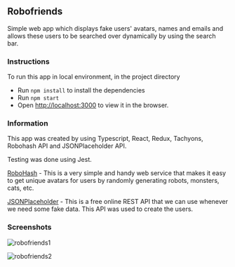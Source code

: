 ## Robofriends 

Simple web app which displays fake users' avatars, names and emails and allows these users to be searched over dynamically by using the search bar.

### Instructions
To run this app in local environment, in the project directory
  - Run `npm install` to install the dependencies
  - Run `npm start`
  - Open [http://localhost:3000](http://localhost:3000) to view it in the browser.

### Information

This app was created by using Typescript, React, Redux, Tachyons, Robohash API and JSONPlaceholder API.

Testing was done using Jest. 

[RoboHash](https://robohash.org/) - This is a very simple and handy web service that makes it easy to get unique avatars for users by randomly generating robots, monsters, cats, etc.

[JSONPlaceholder](https://jsonplaceholder.typicode.com/) - This is a free online REST API that we can use whenever we need some fake data.
This API was used to create the users.

### Screenshots

![robofriends1](https://user-images.githubusercontent.com/58770446/89904260-fd7dd800-dbe8-11ea-8843-86e1c86eeab6.png)

![robofriends2](https://user-images.githubusercontent.com/58770446/89904290-04a4e600-dbe9-11ea-9a89-320dfbd631e4.png)

